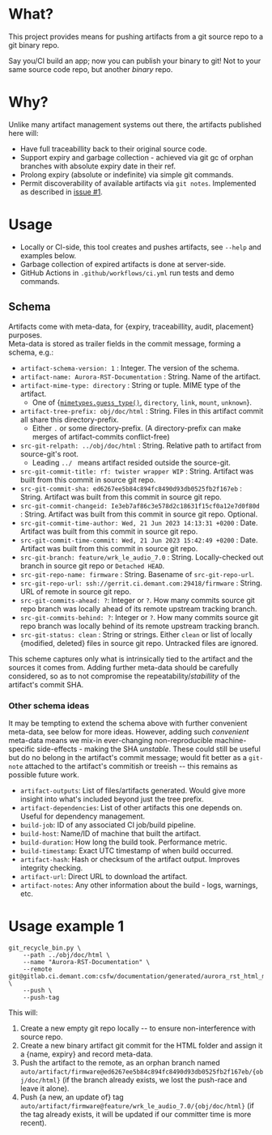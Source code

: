 # What?
This project provides means for pushing artifacts from a git source repo to a git binary repo.

Say you/CI build an app; now you can publish your binary to git! Not to your same source code repo, but another *binary* repo.


# Why?
Unlike many artifact management systems out there, the artifacts published here will:
- Have full traceabillity back to their original source code.
- Support expiry and garbage collection - achieved via git gc of orphan branches with absolute expiry date in their ref.
- Prolong expiry (absolute or indefinite) via simple git commands.
- Permit discoverability of available artifacts via `git notes`.
  Implemented as described in [issue #1](issues/0001-git-notes-integration.md).


# Usage
* Locally or CI-side, this tool creates and pushes artifacts, see `--help` and examples below.
* Garbage collection of expired artifacts is done at server-side.
* GitHub Actions in `.github/workflows/ci.yml` run tests and demo commands.


## Schema
Artifacts come with meta-data, for {expiry, traceabillity, audit, placement} purposes. \
Meta-data is stored as trailer fields in the commit message, forming a schema, e.g.:

* `artifact-schema-version: 1` : Integer. The version of the schema.
* `artifact-name: Aurora-RST-Documentation` : String. Name of the artifact.
* `artifact-mime-type: directory` : String or tuple. MIME type of the artifact.
  - One of {[`mimetypes.guess_type()`](https://docs.python.org/3/library/mimetypes.html#mimetypes.guess_type), `directory`, `link`, `mount`, `unknown`}.
* `artifact-tree-prefix: obj/doc/html` : String. Files in this artifact commit all share this directory-prefix.
  - Either `.` or some directory-prefix. (A directory-prefix can make merges of artifact-commits conflict-free)
* `src-git-relpath: ../obj/doc/html` : String. Relative path to artifact from source-git's root.
  - Leading `../ ` means artifact resided outside the source-git.
* `src-git-commit-title: rf: twister wrapper WIP` : String. Artifact was built from this commit in source git repo.
* `src-git-commit-sha: ed6267ee5b84c894fc8490d93db0525fb2f167eb` : String. Artifact was built from this commit in source git repo.
* `src-git-commit-changeid: Ie3eb7af86c3e578d2c18631f15cf0a12e7d0f80d` : String. Artifact was built from this commit in source git repo. Optional.
* `src-git-commit-time-author: Wed, 21 Jun 2023 14:13:31 +0200` : Date. Artifact was built from this commit in source git repo.
* `src-git-commit-time-commit: Wed, 21 Jun 2023 15:42:49 +0200` : Date. Artifact was built from this commit in source git repo.
* `src-git-branch: feature/wrk_le_audio_7.0` : String. Locally-checked out branch in source git repo or `Detached HEAD`.
* `src-git-repo-name: firmware` : String. Basename of `src-git-repo-url`.
* `src-git-repo-url: ssh://gerrit.ci.demant.com:29418/firmware` : String. URL of remote in source git repo.
* `src-git-commits-ahead: ?`: Integer or `?`. How many commits source git repo branch was locally ahead of its remote upstream tracking branch.
* `src-git-commits-behind: ?`: Integer or `?`. How many commits source git repo branch was locally behind of its remote upstream tracking branch.
* `src-git-status: clean` : String or strings. Either `clean` or list of locally {modified, deleted} files in source git repo. Untracked files are ignored.

This scheme captures only what is intrinsically tied to the artifact and the sources it comes from.
Adding further meta-data should be carefully considered, so as to not compromise the repeatability/_stabillity_ of the artifact's commit SHA.


### Other schema ideas
It may be tempting to extend the schema above with further convenient meta-data, see below for more ideas.
However, adding such _convenient_ meta-data means we mix-in ever-changing non-reproducible machine-specific side-effects - making the SHA _unstable_.
These could still be useful but do no belong in the artifact's commit message; would fit better as a `git-note` attached to the artifact's commitish or treeish -- this remains as possible future work.

* `artifact-outputs`: List of files/artifacts generated. Would give more insight into what's included beyond just the tree prefix.
* `artifact-dependencies`: List of other artifacts this one depends on. Useful for dependency management.
* `build-job`: ID of any associated CI job/build pipeline.
* `build-host`: Name/ID of machine that built the artifact.
* `build-duration`: How long the build took. Performance metric.
* `build-timestamp`: Exact UTC timestamp of when build occurred.
* `artifact-hash`: Hash or checksum of the artifact output. Improves integrity checking.
* `artifact-url`: Direct URL to download the artifact.
* `artifact-notes`: Any other information about the build - logs, warnings, etc.





# Usage example 1
```
git_recycle_bin.py \
    --path ../obj/doc/html \
    --name "Aurora-RST-Documentation" \
    --remote git@gitlab.ci.demant.com:csfw/documentation/generated/aurora_rst_html_mpeddemo.git \
    --push \
    --push-tag
```

This will:

  1. Create a new empty git repo locally -- to ensure non-interference with source repo.
  2. Create a new binary artifact git commit for the HTML folder and assign it a {name, expiry} and record meta-data.
  3. Push the artifact to the remote, as an orphan branch named `auto/artifact/firmware@ed6267ee5b84c894fc8490d93db0525fb2f167eb/{obj/doc/html}`
     (if the branch already exists, we lost the push-race and leave it alone).
  4. Push {a new, an update of} tag `auto/artifact/firmware@feature/wrk_le_audio_7.0/{obj/doc/html}`
     (if the tag already exists, it will be updated if our committer time is more recent).
